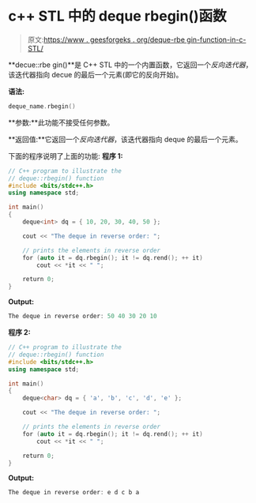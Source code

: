 # c++ STL 中的 deque rbegin()函数

> 原文:[https://www . geesforgeks . org/deque-rbe gin-function-in-c-STL/](https://www.geeksforgeeks.org/deque-rbegin-function-in-c-stl/)

**decue::rbe gin()**是 C++ STL 中的一个内置函数，它返回一个*反向迭代器*，该迭代器指向 decue 的最后一个元素(即它的反向开始)。

**语法:**

```cpp
deque_name.rbegin()
```

**参数:**此功能不接受任何参数。

**返回值:**它返回一个*反向迭代器*，该迭代器指向 deque 的最后一个元素。

下面的程序说明了上面的功能:
**程序 1:**

```cpp
// C++ program to illustrate the
// deque::rbegin() function
#include <bits/stdc++.h>
using namespace std;

int main()
{
    deque<int> dq = { 10, 20, 30, 40, 50 };

    cout << "The deque in reverse order: ";

    // prints the elements in reverse order
    for (auto it = dq.rbegin(); it != dq.rend(); ++ it)
        cout << *it << " ";

    return 0;
}
```

**Output:**

```cpp
The deque in reverse order: 50 40 30 20 10

```

**程序 2:**

```cpp
// C++ program to illustrate the
// deque::rbegin() function
#include <bits/stdc++.h>
using namespace std;

int main()
{
    deque<char> dq = { 'a', 'b', 'c', 'd', 'e' };

    cout << "The deque in reverse order: ";

    // prints the elements in reverse order
    for (auto it = dq.rbegin(); it != dq.rend(); ++ it)
        cout << *it << " ";

    return 0;
}
```

**Output:**

```cpp
The deque in reverse order: e d c b a

```